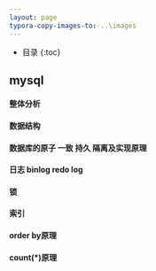```yaml
---
layout: page
typora-copy-images-to: ..\images
---
```


*  目录
{:toc}
## mysql

#### 整体分析

####  数据结构

####  数据库的原子 一致 持久 隔离及实现原理

#### 日志 binlog redo log

#### 锁

#### 索引

#### order by原理

#### count(*)原理





